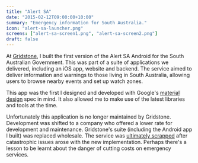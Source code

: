 ```yaml
---
title: "Alert SA"
date: "2015-02-12T09:00:00+10:00"
summary: "Emergency information for South Australia."
icon: "alert-sa-launcher.png"
screens: ["alert-sa-screen1.png", "alert-sa-screen2.png"]
draft: false
---
```


At [Gridstone](https://gridstone.com.au), I built the first version of the Alert SA Android for the South Australian Government. This was part of a suite of applications we delivered, including an iOS app, website and backend. The service aimed to deliver information and warnings to those living in South Australia,
allowing users to browse nearby events and set up watch zones.

This app was the first I designed and developed with Google's [material design](https://design.google.com/) spec in mind. It also allowed me to make use of the latest libraries and tools at the time.

Unfortunately this application is no longer maintained by Gridstone. Development was shifted to a company who offered a lower rate for development and maintenance. Gridstone's suite (including the Android app I built) was replaced wholesale. The service was [ultimately scrapped](https://www.abc.net.au/news/2018-01-08/alert-sa-app-scrapped-after-failing-during-serious-bushfire/9310520) after catastrophic issues arose with the new implementation. Perhaps there's a lesson to be learnt about the danger of cutting costs on emergency services.
